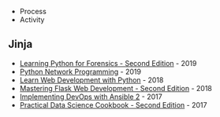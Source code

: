 

* Process
* Activity





## Jinja

* [Learning Python for Forensics - Second Edition](https://learning.oreilly.com/library/view/learning-python-for/9781789341690/5d35325e-0f9b-4ba3-be33-1c8bb95437ea.xhtml) - 2019
* [Python Network Programming](https://learning.oreilly.com/library/view/python-network-programming/9781788835466/33670f7d-cc73-4034-8fc1-65bfae2258a3.xhtml) - 2019
* [Learn Web Development with Python](https://learning.oreilly.com/library/view/learn-web-development/9781789953299/86eb6215-5900-46c0-9939-af37f30fff06.xhtml) - 2018
* [Mastering Flask Web Development - Second Edition](https://learning.oreilly.com/library/view/mastering-flask-web/9781788995405/a1ce9b48-33db-4a2f-a632-7777f66a9dc9.xhtml) - 2018
* [Implementing DevOps with Ansible 2](https://learning.oreilly.com/library/view/implementing-devops-with/9781787120532/5d99ddb8-4452-4307-9b84-b58f78ba5a54.xhtml) - 2017
* [Practical Data Science Cookbook - Second Edition](https://learning.oreilly.com/library/view/practical-data-science/9781787129627/1b55583d-32cd-4cda-b438-45c3b2e322cd.xhtml) - 2017